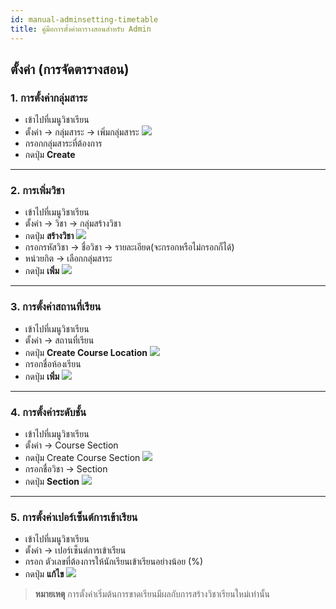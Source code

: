 ```yaml
---
id: manual-adminsetting-timetable
title: คู่มือการตั้งค่าตารางสอนสำหรับ Admin
---
```


## ตั้งค่า (การจัดตารางสอน)
### 1. การตั้งค่ากลุ่มสาระ
* เข้าไปที่เมนูวิชาเรียน 
* ตั้งค่า -> กลุ่มสาระ -> เพิ่มกลุ่มสาระ
![](https://drive.google.com/thumbnail?id=1yxoFdcSt_eDyBKkER0guE8Wpk7QENAIT&sz=w800-h640)
* กรอกกลุ่มสาระที่ต้องการ
* กดปุ่ม **Create**
---
### 2. การเพิ่มวิชา
* เข้าไปที่เมนูวิชาเรียน 
* ตั้งค่า -> วิชา -> กลุ่มสร้างวิชา
* กดปุ่ม **สร้างวิชา**
![](https://drive.google.com/thumbnail?id=11k5wyDAv5oiubXOPkryiZZ_1rSCul8xT&sz=w800-h640)
* กรอกรหัสวิชา -> ชื่อวิชา -> รายละเอียด(จะกรอกหรือไม่กรอกก็ได้)
* หน่วยกิต -> เลือกกลุ่มสาระ
* กดปุ่ม **เพิ่ม**
![](https://drive.google.com/thumbnail?id=1GcRsjNn_QqXwWFqpHXO8cFlL0cKFsJUj&sz=w800-h640)
---
### 3. การตั้งค่าสถานที่เรียน
* เข้าไปที่เมนูวิชาเรียน 
* ตั้งค่า -> สถานที่เรียน
* กดปุ่ม **Create Course Location**
![](https://drive.google.com/thumbnail?id=1iNzn8X0J3hFRLF6K6V0SBHxY88sjvIhL&sz=w800-h640)
* กรอกชื่อห้องเรียน
* กดปุ่ม **เพิ่ม**
![](https://drive.google.com/thumbnail?id=1OvFLN2Ib6W9-ttdUZJJGf4jYXeMCI1-2&sz=w800-h640)
---
### 4. การตั้งค่าระดับชั้น
* เข้าไปที่เมนูวิชาเรียน 
* ตั้งค่า -> Course Section
* กดปุ่ม Create Course Section
![](https://drive.google.com/thumbnail?id=1qwHKJSmCx4qPsKIqwy5iTG3qS6TLVeJ3&sz=w800-h640)
* กรอกชื่อวิชา -> Section
* กดปุ่ม **Section**
![](https://drive.google.com/thumbnail?id=1R0XjJ9Zn-a0di-SDjsCzHhUMWFxd-DYT&sz=w800-h640)
---
### 5. การตั้งค่าเปอร์เซ็นต์การเข้าเรียน
* เข้าไปที่เมนูวิชาเรียน 
* ตั้งค่า -> เปอร์เซ็นต์การเข้าเรียน
* กรอก ตัวเลขที่ต้องการให้นักเรียนเข้าเรียนอย่างน้อย (%)
* กดปุ่ม **แก้ไข**
![](https://drive.google.com/thumbnail?id=1dIULErZC7KJNlv7L6RgcGimI8C8QvI9_&sz=w800-h640)
> **หมายเหตุ** การตั้งค่าเริ่มต้นการขาดเรียนมีผลกับการสร้างวิชาเรียนใหม่เท่านั้น 
